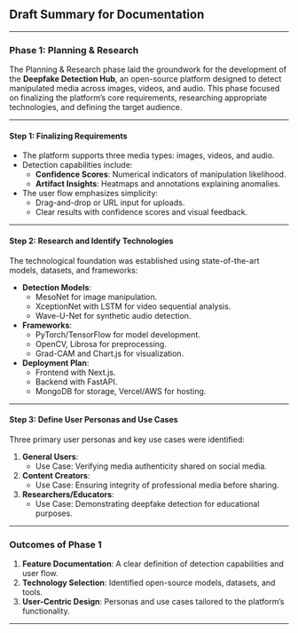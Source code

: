 ## **Draft Summary for Documentation**
---

### **Phase 1: Planning & Research**
The Planning & Research phase laid the groundwork for the development of the **Deepfake Detection Hub**, an open-source platform designed to detect manipulated media across images, videos, and audio. This phase focused on finalizing the platform’s core requirements, researching appropriate technologies, and defining the target audience.

---

#### **Step 1: Finalizing Requirements**
- The platform supports three media types: images, videos, and audio.
- Detection capabilities include:
  - **Confidence Scores**: Numerical indicators of manipulation likelihood.
  - **Artifact Insights**: Heatmaps and annotations explaining anomalies.
- The user flow emphasizes simplicity:
  - Drag-and-drop or URL input for uploads.
  - Clear results with confidence scores and visual feedback.

---

#### **Step 2: Research and Identify Technologies**
The technological foundation was established using state-of-the-art models, datasets, and frameworks:
- **Detection Models**:
  - MesoNet for image manipulation.
  - XceptionNet with LSTM for video sequential analysis.
  - Wave-U-Net for synthetic audio detection.
- **Frameworks**:
  - PyTorch/TensorFlow for model development.
  - OpenCV, Librosa for preprocessing.
  - Grad-CAM and Chart.js for visualization.
- **Deployment Plan**:
  - Frontend with Next.js.
  - Backend with FastAPI.
  - MongoDB for storage, Vercel/AWS for hosting.

---

#### **Step 3: Define User Personas and Use Cases**
Three primary user personas and key use cases were identified:
1. **General Users**:
   - Use Case: Verifying media authenticity shared on social media.
2. **Content Creators**:
   - Use Case: Ensuring integrity of professional media before sharing.
3. **Researchers/Educators**:
   - Use Case: Demonstrating deepfake detection for educational purposes.

---

### **Outcomes of Phase 1**
1. **Feature Documentation**: A clear definition of detection capabilities and user flow.
2. **Technology Selection**: Identified open-source models, datasets, and tools.
3. **User-Centric Design**: Personas and use cases tailored to the platform’s functionality.

---
